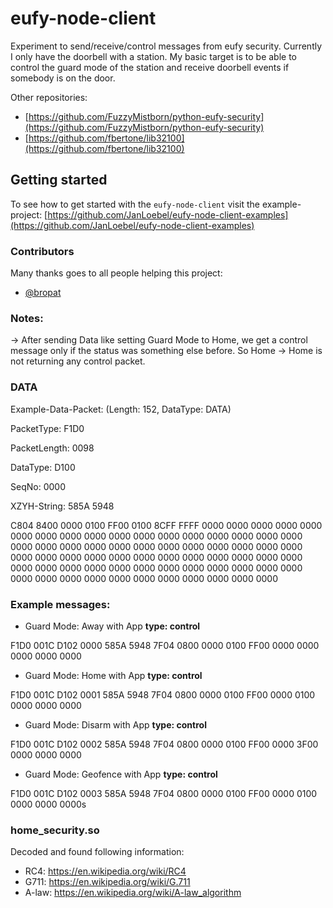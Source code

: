 # eufy-node-client

Experiment to send/receive/control messages from eufy security. Currently I only have the doorbell with a station. My basic target is to be able to control the guard mode of the station and receive doorbell events if somebody is on the door.

Other repositories:
- [https://github.com/FuzzyMistborn/python-eufy-security](https://github.com/FuzzyMistborn/python-eufy-security)
- [https://github.com/fbertone/lib32100](https://github.com/fbertone/lib32100)

## Getting started
To see how to get started with the `eufy-node-client` visit the example-project: [https://github.com/JanLoebel/eufy-node-client-examples](https://github.com/JanLoebel/eufy-node-client-examples)

### Contributors
Many thanks goes to all people helping this project:
- [@bropat](https://github.com/bropat)

### Notes:
-> After sending Data like setting Guard Mode to Home, we get a control message only if the status was something else before. So Home -> Home is not returning any control packet.

### DATA
Example-Data-Packet: (Length: 152, DataType: DATA)

PacketType:   F1D0

PacketLength: 0098

DataType:     D100

SeqNo:        0000

XZYH-String:  585A 5948

C804 8400 0000 0100 FF00 0100 8CFF FFFF 0000 0000 0000 0000 0000 0000 0000 0000 0000 0000 0000 0000 0000 0000 0000 0000 0000 0000 0000 0000 0000 0000 0000 0000 0000 0000 0000 0000 0000 0000 0000 0000 0000 0000 0000 0000 0000 0000 0000 0000 0000 0000 0000 0000 0000 0000 0000 0000 0000 0000 0000 0000 0000 0000 0000 0000 0000 0000 0000 0000 0000 0000 0000 0000

### Example messages:
- Guard Mode: Away with App __type: control__

F1D0 001C D102 0000 585A 5948 7F04 0800 0000 0100 FF00 0000 0000 0000 0000 0000

- Guard Mode: Home with App __type: control__

F1D0 001C D102 0001 585A 5948 7F04 0800 0000 0100 FF00 0000 0100 0000 0000 0000

- Guard Mode: Disarm with App __type: control__

F1D0 001C D102 0002 585A 5948 7F04 0800 0000 0100 FF00 0000 3F00 0000 0000 0000

- Guard Mode: Geofence with App __type: control__

F1D0 001C D102 0003 585A 5948 7F04 0800 0000 0100 FF00 0000 0100 0000 0000 0000s

### home_security.so
Decoded and found following information:
- RC4: https://en.wikipedia.org/wiki/RC4
- G711: https://en.wikipedia.org/wiki/G.711
- A-law: https://en.wikipedia.org/wiki/A-law_algorithm

